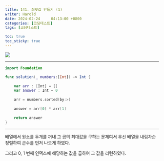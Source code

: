 ```yaml
---
title: 141. 최댓값 만들기 (1)
writer: Harold
date: 2024-02-24     04:13:00 +0800
categories: [코딩테스트]
tags: [코딩테스트]

toc: true
toc_sticky: true
---
```

![](https://velog.velcdn.com/images/haroldfromk/post/82986819-9bc8-44e0-8200-dfc4d24ea3a2/image.png)

---
```swift
import Foundation

func solution(_ numbers:[Int]) -> Int {
    
    var arr : [Int] = []
    var answer : Int = 0
    
    arr = numbers.sorted(by:>)
    
    answer = arr[0] * arr[1]
    
    return answer
}
```
---

배열에서 원소를 두개를 꺼내 그 곱의 최대값을 구하는 문제여서 우선 배열을 내림차순 정렬하여 큰수를 먼저 나오게 하였다.

그리고 0, 1 번째 인덱스에 해당하는 값을 곱하여 그 값을 리턴하였다.